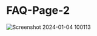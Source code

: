 # FAQ-Page-2
![Screenshot 2024-01-04 100113](https://github.com/Debarjitmohanty/FAQ-Page-2/assets/91021174/9ca9b1e7-59d9-4fae-9c69-420b38d4a729)
